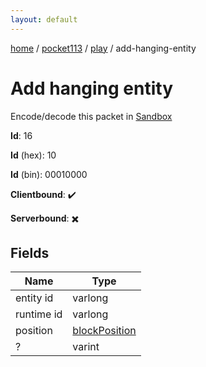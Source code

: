 ```yaml
---
layout: default
---
```


[home](/)  /  [pocket113](/protocol/pocket113)  /  [play](/protocol/pocket113/play)  /  add-hanging-entity

# Add hanging entity

Encode/decode this packet in [Sandbox](../../../sandbox/pocket113#Play.AddHangingEntity)

**Id**: 16

**Id** (hex): 10

**Id** (bin): 00010000

**Clientbound**: ✔️

**Serverbound**: ✖️

## Fields

Name | Type
---|---
entity id | varlong
runtime id | varlong
position | [blockPosition](/protocol/pocket113/types/block-position)
? | varint
